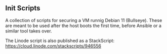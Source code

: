 ## Init Scripts

A collection of scripts for securing a VM runnig Debian 11 (Bullseye). These
are meant to be used after the host boots the first time, before Ansible or a
similar tool takes over.

The Linode script is also published as a StackScript: https://cloud.linode.com/stackscripts/946556
